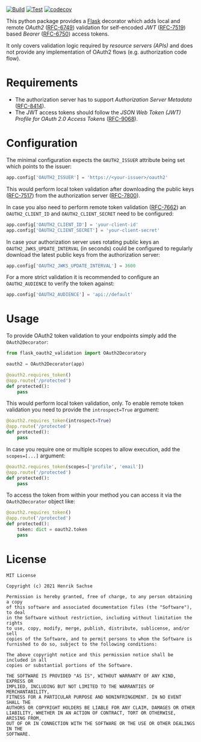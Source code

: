 [![Build](https://github.com/0x7d7b/flask-oauth2-validation/actions/workflows/build.yml/badge.svg)](https://github.com/0x7d7b/flask-oauth2-validation/actions/workflows/build.yml) [![Test](https://github.com/0x7d7b/flask-oauth2-validation/actions/workflows/test.yml/badge.svg)](https://github.com/0x7d7b/flask-oauth2-validation/actions/workflows/test.yml) [![codecov](https://codecov.io/gh/0x7d7b/flask-oauth2-validation/branch/master/graph/badge.svg?token=JQ4K6QSMPT)](https://codecov.io/gh/0x7d7b/flask-oauth2-validation)

This python package provides a [Flask](https://flask.palletsprojects.com/) decorator which adds local and remote _OAuth2_ ([RFC-6749](https://datatracker.ietf.org/doc/html/rfc6749)) validation for self-encoded _JWT_ ([RFC-7519](https://datatracker.ietf.org/doc/html/rfc7519)) based _Bearer_ ([RFC-6750](https://datatracker.ietf.org/doc/html/rfc6750)) access tokens.

It only covers validation logic required by _resource servers (APIs)_ and does not provide any implementation of OAuth2 flows (e.g. authorization code flow).

# Requirements
- The authorization server has to support _Authorization Server Metadata_ ([RFC-8414](https://datatracker.ietf.org/doc/html/rfc8414)).
- The JWT access tokens should follow the _JSON Web Token (JWT) Profile for OAuth 2.0 Access Tokens_ ([RFC-9068](https://www.rfc-editor.org/rfc/rfc9068.html)).

# Configuration
The minimal configuration expects the ```OAUTH2_ISSUER``` attribute being set which points to the issuer:

```python
app.config['OAUTH2_ISSUER'] = 'https://<your-issuer>/oauth2'
```

This would perform local token validation after downloading the public keys ([RFC-7517](https://datatracker.ietf.org/doc/html/rfc7517)) from the authorization server ([RFC-7800](https://datatracker.ietf.org/doc/html/rfc7800)).

In case you also need to perform remote token validation ([RFC-7662](https://datatracker.ietf.org/doc/html/rfc7662)) an ```OAUTH2_CLIENT_ID``` and ```OAUTH2_CLIENT_SECRET``` need to be configured:

```python
app.config['OAUTH2_CLIENT_ID'] = 'your-client-id'
app.config['OAUTH2_CLIENT_SECRET'] = 'your-client-secret'
```

In case your authorization server uses rotating public keys an ```OAUTH2_JWKS_UPDATE_INTERVAL``` (in seconds) could be configured to regularly download the latest public keys from the authorization server:

```python
app.config['OAUTH2_JWKS_UPDATE_INTERVAL'] = 3600
```

For a more strict validation it is recommended to configure an ```OAUTH2_AUDIENCE``` to verify the token against:

```python
app.config['OAUTH2_AUDIENCE'] = 'api://default'
```

# Usage
To provide OAuth2 token validation to your endpoints simply add the ```OAuth2Decorator```:

```python
from flask_oauth2_validation import OAuth2Decoratory

oauth2 = OAuth2Decorator(app)

@oauth2.requires_token()
@app.route('/protected')
def protected():
    pass
```

This would perform local token validation, only. To enable remote token validation you need to provide the ```introspect=True``` argument:

```python
@oauth2.requires_token(introspect=True)
@app.route('/protected')
def protected():
    pass
```

In case you require one or multiple scopes to allow execution, add the ```scopes=[...]``` argument:

```python
@oauth2.requires_token(scopes=['profile', 'email'])
@app.route('/protected')
def protected():
    pass
```

To access the token from within your method you can access it via the ```OAuth2Decorator``` object like:

```python
@oauth2.requires_token()
@app.route('/protected')
def protected():
    token: dict = oauth2.token
    pass
```

# License

    MIT License

    Copyright (c) 2021 Henrik Sachse

    Permission is hereby granted, free of charge, to any person obtaining a copy
    of this software and associated documentation files (the "Software"), to deal
    in the Software without restriction, including without limitation the rights
    to use, copy, modify, merge, publish, distribute, sublicense, and/or sell
    copies of the Software, and to permit persons to whom the Software is
    furnished to do so, subject to the following conditions:

    The above copyright notice and this permission notice shall be included in all
    copies or substantial portions of the Software.

    THE SOFTWARE IS PROVIDED "AS IS", WITHOUT WARRANTY OF ANY KIND, EXPRESS OR
    IMPLIED, INCLUDING BUT NOT LIMITED TO THE WARRANTIES OF MERCHANTABILITY,
    FITNESS FOR A PARTICULAR PURPOSE AND NONINFRINGEMENT. IN NO EVENT SHALL THE
    AUTHORS OR COPYRIGHT HOLDERS BE LIABLE FOR ANY CLAIM, DAMAGES OR OTHER
    LIABILITY, WHETHER IN AN ACTION OF CONTRACT, TORT OR OTHERWISE, ARISING FROM,
    OUT OF OR IN CONNECTION WITH THE SOFTWARE OR THE USE OR OTHER DEALINGS IN THE
    SOFTWARE.

